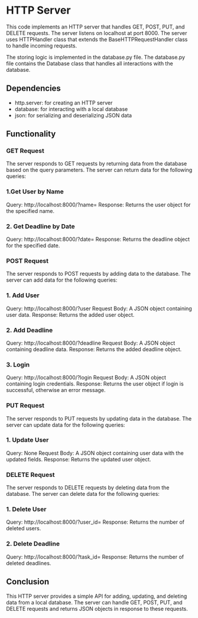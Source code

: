 # HTTP Server
This code implements an HTTP server that handles GET, POST, PUT, and DELETE requests. The server listens on localhost at port 8000. The server uses HTTPHandler class that extends the BaseHTTPRequestHandler class to handle incoming requests.

The storing logic is implemented in the database.py file. The database.py file contains the Database class that handles all interactions with the database.

## Dependencies
- http.server: for creating an HTTP server
- database: for interacting with a local database
- json: for serializing and deserializing JSON data

## Functionality
### GET Request
The server responds to GET requests by returning data from the database based on the query parameters. The server can return data for the following queries:

### 1.Get User by Name
Query: http://localhost:8000/?name=<name>
Response: Returns the user object for the specified name.

### 2. Get Deadline by Date
Query: http://localhost:8000/?date=<date>
Response: Returns the deadline object for the specified date.

### POST Request
The server responds to POST requests by adding data to the database. The server can add data for the following queries:

### 1. Add User
Query: http://localhost:8000/?user
Request Body: A JSON object containing user data.
Response: Returns the added user object.

### 2. Add Deadline
Query: http://localhost:8000/?deadline
Request Body: A JSON object containing deadline data.
Response: Returns the added deadline object.

### 3. Login
Query: http://localhost:8000/?login
Request Body: A JSON object containing login credentials.
Response: Returns the user object if login is successful, otherwise an error message.

### PUT Request
The server responds to PUT requests by updating data in the database. The server can update data for the following queries:

### 1. Update User
Query: None
Request Body: A JSON object containing user data with the updated fields.
Response: Returns the updated user object.

### DELETE Request
The server responds to DELETE requests by deleting data from the database. The server can delete data for the following queries:

### 1. Delete User
Query: http://localhost:8000/?user_id=<id>
Response: Returns the number of deleted users.

### 2. Delete Deadline
Query: http://localhost:8000/?task_id=<id>
Response: Returns the number of deleted deadlines.

## Conclusion
This HTTP server provides a simple API for adding, updating, and deleting data from a local database. The server can handle GET, POST, PUT, and DELETE requests and returns JSON objects in response to these requests.